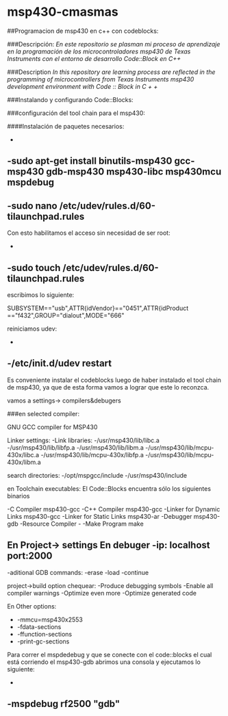 msp430-cmasmas
==============

##Programacion de msp430 en c++ con codeblocks:

###Descripción:
*En este repositorio se plasman mi proceso de aprendizaje en la programación de los microcontroladores msp430 de Texas Instruments con el entorno de desarrollo Code::Block en C++*

###Description
*In this repository are learning process are reflected in the programming of microcontrollers from Texas Instruments msp430 development environment with Code :: Block in C + +*

###Instalando y configurando Code::Blocks:

###configuración del tool chain para el msp430:

####Instalación de paquetes necesarios:

-
-sudo apt-get install binutils-msp430 gcc-msp430 gdb-msp430 msp430-libc msp430mcu mspdebug
-
-sudo nano /etc/udev/rules.d/60-tilaunchpad.rules
-

Con esto habilitamos el acceso sin necesidad de ser root:

-
-sudo touch /etc/udev/rules.d/60-tilaunchpad.rules
-

escribimos lo siguiente:

SUBSYSTEM=="usb",ATTR{idVendor}=="0451",ATTR{idProduct =="f432",GROUP="dialout",MODE="666"

reiniciamos udev:

-
-/etc/init.d/udev restart
-

Es conveniente instalar el codeblocks luego de haber instalado el tool chain de msp430, ya que de esta forma vamos a lograr que este lo reconzca.

vamos a settings-> compilers&debugers

###en selected compiler:

GNU GCC compiler for MSP430

Linker settings:
-Link libraries:
-/usr/msp430/lib/libc.a
-/usr/msp430/lib/libfp.a
-/usr/msp430/lib/libm.a
-/usr/msp430/lib/mcpu-430x/libc.a
-/usr/msp430/lib/mcpu-430x/libfp.a
-/usr/msp430/lib/mcpu-430x/libm.a

search directories:
-/opt/mspgcc/include
-/usr/msp430/include

en Toolchain executables:
El Code::Blocks encuentra sólo los siguientes binarios

-C Compiler msp430-gcc
-C++ Compiler msp430-gcc
-Linker for Dynamic Links msp430-gcc
-Linker for Static Links msp430-ar
-Debugger msp430-gdb
-Resource Compiler -
-Make Program make

En Project-> settings
En debuger
-ip: localhost port:2000
-
-aditional GDB commands:
-erase
-load
-continue

project->build option
chequear:
-Produce debugging symbols
-Enable all compiler warnings
-Optimize even more
-Optimize generated code

En Other options:
- -mmcu=msp430x2553
- -fdata-sections
- -ffunction-sections
- -print-gc-sections


Para correr el mspdedebug y que se conecte con el code::blocks el cual está corriendo el msp430-gdb abrimos una consola y ejecutamos lo siguiente:

-
-mspdebug rf2500 "gdb"
-
